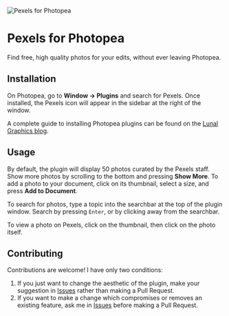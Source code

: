 ![Pexels for Photopea](https://photopea-pexels.vercel.app/banner.jpg)

# Pexels for Photopea

Find free, high quality photos for your edits, without ever leaving Photopea.

## Installation

On Photopea, go to **Window -> Plugins** and search for Pexels. Once installed, the Pexels icon will appear in the sidebar at the right of the window.

A complete guide to installing Photopea plugins can be found on the [Lunal Graphics blog](https://lunalgraphics.com/blog/2).

## Usage

By default, the plugin will display 50 photos curated by the Pexels staff. Show more photos by scrolling to the bottom and pressing **Show More**. To add a photo to your document, click on its thumbnail, select a size, and press **Add to Document**.

To search for photos, type a topic into the searchbar at the top of the plugin window. Search by pressing `Enter`, or by clicking away from the searchbar.

To view a photo on Pexels, click on the thumbnail, then click on the photo itself.

## Contributing

Contributions are welcome! I have only two conditions:

1. If you just want to change the aesthetic of the plugin, make your suggestion in [Issues](https://github.com/yikuansun/photopea-pexels/issues) rather than making a Pull Request.
2. If you want to make a change which compromises or removes an existing feature, ask me in [Issues](https://github.com/yikuansun/photopea-pexels/issues) before making a Pull Request.
